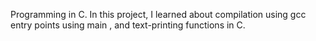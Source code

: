 Programming in C. In this project, I learned about compilation using gcc entry points using main , and text-printing functions in C.
